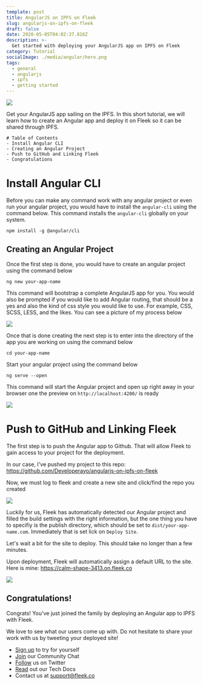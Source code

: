```yaml
---
template: post
title: AngularJS on IPFS on Fleek
slug: angularjs-on-ipfs-on-fleek
draft: false
date: 2020-05-05T04:02:37.816Z
description: >-
  Get started with deploying your AngularJS app on IPFS on Fleek
category: Tutorial
socialImage: ./media/angular/hero.png
tags:
  - general
  - angularjs
  - ipfs
  - getting started
---
```


![](images/angular/hero.png)


Get your AngularJS app sailing on the IPFS. In this short tutorial, we will learn how to create an Angular app and deploy it on Fleek so it can be shared through IPFS.

```
# Table of Contents
- Install Angular CLI
- Creating an Angular Project
- Push to GitHub and Linking Fleek
- Congratulations
```

# Install Angular CLI

Before you can make any command work with any angular project or even run your angular project, you would have to install the `angular-cli` using the command below. This command installs the `angular-cli` globally on your system.

```
npm install -g @angular/cli
```

## Creating an Angular Project

Once the first step is done, you would have to create an angular project using the command below

```
ng new your-app-name
```

This command will bootstrap a complete AngularJS app for you. You would also be prompted if you would like to add Angular routing, that should be a yes and also the kind of css style you would like to use. For example, CSS, SCSS, LESS, and the likes. You can see a picture of my process below

![](images/angular/terminal.png)

Once that is done creating the next step is to enter into the directory of the app you are working on using the command below

```
cd your-app-name
```

Start your angular project using the command below

```
ng serve --open
```

This command will start the Angular project and open up right away in your browser one the preview on `http://localhost:4200/` is ready


![](images/angular/1.png)

# Push to GitHub and Linking Fleek

The first step is to push the Angular app to Github. That will allow Fleek to gain access to your project for the deployment.

In our case, I've pushed my project to this repo: https://github.com/Developerayo/angularjs-on-ipfs-on-fleek

Now, we must log to fleek and create a new site and click/find the repo you created

![](images/angular/2.png)

Luckily for us, Fleek has automatically detected our Angular project and filled the build settings with the right information, but the one thing you have to specifiy is the publish directory, which should be set to `dist/your-app-name.com`. Immediately that is set lick on `Deploy Site`. 

Let's wait a bit for the site to deploy. This should take no longer than a few minutes.

Upon deployment, Fleek will automatically assign a default URL to the site. 
Here is mine: https://calm-shape-3413.on.fleek.co

![](images/angular/3.png)

## Congratulations!

Congrats! You've just joined the family by deploying an Angular app to IPFS with Fleek.

We love to see what our users come up with. Do not hesitate to share your work with us by tweeting your deployed site!

* [Sign up](https://app.fleek.co) to try for yourself
* [Join](https://join.slack.com/t/fleek-public/shared_invite/zt-bxna7y1d-PbVdut4rgHt5jM6Zjg9g9A) our Community Chat
* [Follow](https://twitter.com/FleekHQ) us on Twitter
* [Read](https://docs.fleek.co/) out our Tech Docs
* Contact us at support@fleek.co 

